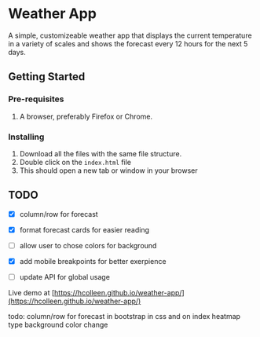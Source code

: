 # Weather App
A simple, customizeable weather app that displays the current temperature in a variety of scales and shows the forecast every 12 hours for the next 5 days.

## Getting Started
### Pre-requisites
1. A browser, preferably Firefox or Chrome.

### Installing
1. Download all the files with the same file structure.
2. Double click on the `index.html` file
3. This should open a new tab or window in your browser

## TODO
- [X] column/row for forecast
- [X] format forecast cards for easier reading
- [ ] allow user to chose colors for background
- [X] add mobile breakpoints for better exerpience
- [ ] update API for global usage


Live demo at [https://hcolleen.github.io/weather-app/](https://hcolleen.github.io/weather-app/)

todo: column/row for forecast in bootstrap in css and on index
heatmap type background color change